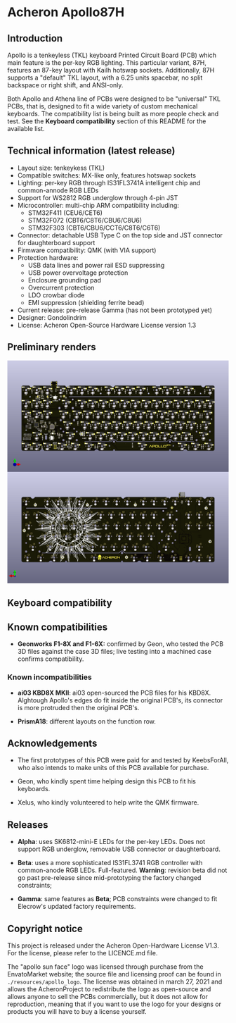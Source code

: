 # Acheron Apollo87H

## Introduction

Apollo is a tenkeyless (TKL) keyboard Printed Circuit Board (PCB) which main feature is the per-key RGB lighting. This particular variant, 87H, features an 87-key layout with Kailh hotswap sockets. Additionally, 87H supports a "default" TKL layout, with a 6.25 units spacebar, no split backspace or right shift, and ANSI-only.

Both Apollo and Athena line of PCBs were designed to be "universal" TKL PCBs, that is, designed to fit a wide variety of custom mechanical keyboards. The compatibility list is being built as more people check and test. See the **Keyboard compatibility** section of this README for the available list.

## Technical information (latest release)

- Layout size: tenkeykess (TKL)
- Compatible switches: MX-like only, features hotswap sockets
- Lighting: per-key RGB through IS31FL3741A intelligent chip and common-annode RGB LEDs
- Support for WS2812 RGB underglow through 4-pin JST
- Microcontroller: multi-chip ARM compatibility including:
  * STM32F411 (CEU6/CET6)
  * STM32F072 (CBT6/C8T6/CBU6/C8U6)
  * STM32F303 (CBT6/CBU6/CCT6/C8T6/C6T6)
- Connector: detachable USB Type C on the top side and JST connector for daughterboard support
- Firmware compatibility: QMK (with VIA support)
- Protection hardware:
  * USB data lines and power rail ESD suppressing
  * USB power overvoltage protection
  * Enclosure grounding pad
  * Overcurrent protection
  * LDO crowbar diode
  * EMI suppression (shielding ferrite bead)
- Current release: pre-release Gamma (has not been prototyped yet)
- Designer: Gondolindrim
- License: Acheron Open-Source Hardware License version 1.3

## Preliminary renders

![image](https://github.com/Gondolindrim/file_hosting/blob/main/apollo87h_v3_renders.png?raw=true)

## Keyboard compatibility

## Known compatibilities

- **Geonworks F1-8X and F1-6X:** confirmed by Geon, who tested the PCB 3D files against the case 3D files; live testing into a machined case confirms compatibility.

### Known incompatibilities

- **ai03 KBD8X MKII**: ai03 open-sourced the PCB files for his KBD8X. Alghtough Apollo's edges do fit inside the original PCB's, its connector is more protruded then the original PCB's.

- **PrismA18**: different layouts on the function row.

## Acknowledgements

- The first prototypes of this PCB were paid for and tested by KeebsForAll, who also intends to make units of this PCB available for purchase.

- Geon, who kindly spent time helping design this PCB to fit his keyboards.

- Xelus, who kindly volunteered to help write the QMK firmware.

## Releases

- **Alpha**: uses SK6812-mini-E LEDs for the per-key LEDs. Does not support RGB underglow, removable USB connector or daughterboard.

- **Beta**: uses a more sophisticated IS31FL3741 RGB controller with common-anode RGB LEDs. Full-featured. **Warning**: revision beta did not go past pre-release since mid-prototyping the factory changed constraints;

- **Gamma**: same features as **Beta**; PCB constraints were changed to fit Elecrow's updated factory requirements.

## Copyright notice

This project is released under the Acheron Open-Hardware License V1.3. For the license, please refer to the LICENCE.md file.

The "apollo sun face" logo was licensed through purchase from the EnvatoMarket website; the source file and licensing proof can be found in ``./resources/apollo_logo``. The license was obtained in march 27, 2021 and allows the AcheronProject to redistribute the logo as open-source and allows anyone to sell the PCBs commercially, but it does not allow for reproduction, meaning that if you want to use the logo for your designs or products you will have to buy a license yourself.
